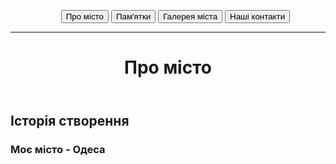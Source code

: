 <!DOCTYPE html>
<html>
    <head>
    </head>
    <body>
        <header>
            <nav>
                <ul>
                    <il><button>Про місто</button></il>
                    <il><button>Пам'ятки</button></il>
                    <il><button>Галерея міста</button></il>
                    <il><button>Наші контакти</button></il>
                </ul>
            </nav>
            <hr>
            <h1>Про місто</h1>
        </header>
        <section> 
            <h2>Історія створення</h2>
        </section>
        <footer> 
            <h3> Моє місто - Одеса</h3>
            <ul> 
                <il><img src=></il>
                <il><img src=></il>
                <il><img src=></il>
            </ul>
        </footer>
    </body>


</html>
